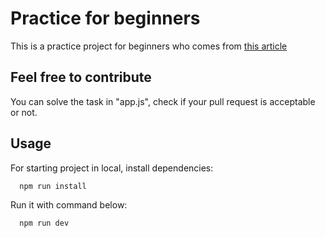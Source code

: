 
# Practice for beginners

This is a practice project for beginners who comes from [this article](https://medium.com/@afganabbas/how-to-make-contributions-on-github-with-a-practical-example-ca83147441f2)

## Feel free to contribute

You can solve the task in "app.js", check if your pull request is acceptable or not.



## Usage

For starting project in local, install dependencies:

```bash
  npm run install
```
Run it with command below:

```bash
  npm run dev
```
